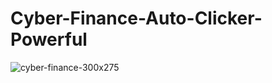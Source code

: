 # Cyber-Finance-Auto-Clicker-Powerful
![cyber-finance-300x275](https://github.com/user-attachments/assets/ac714134-a170-4cd0-8824-e46486c1ba6a)
